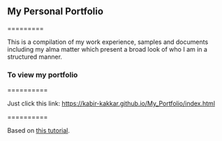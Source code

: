 ## My Personal Portfolio
=========

This is a compilation of my work experience, samples and documents including my alma matter which present a broad look of who I am in a structured manner.

### To view my portfolio
==========

Just click this link: https://kabir-kakkar.github.io/My_Portfolio/index.html

==========

Based on [this tutorial](https://medium.com/p/991845147ec).
